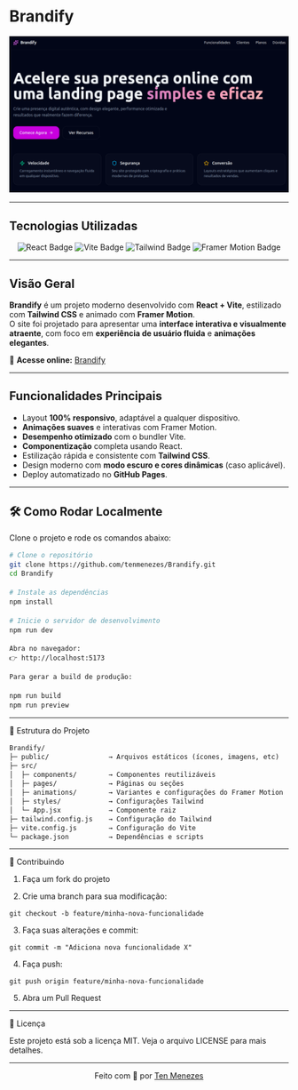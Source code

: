 # Brandify

![Brandify Banner](./public/brandify.png)

---

## Tecnologias Utilizadas  

<p align="center">
  <img src="https://img.shields.io/badge/React-20232A?style=for-the-badge&logo=react&logoColor=61DAFB" alt="React Badge"/>
  <img src="https://img.shields.io/badge/Vite-563D7C?style=for-the-badge&logo=vite&logoColor=FFD62E" alt="Vite Badge"/>
  <img src="https://img.shields.io/badge/TailwindCSS-0F172A?style=for-the-badge&logo=tailwindcss&logoColor=38BDF8" alt="Tailwind Badge"/>
  <img src="https://img.shields.io/badge/Framer_Motion-121212?style=for-the-badge&logo=framer&logoColor=E73C7E" alt="Framer Motion Badge"/>
</p>

---

## Visão Geral  

**Brandify** é um projeto moderno desenvolvido com **React + Vite**, estilizado com **Tailwind CSS** e animado com **Framer Motion**.  
O site foi projetado para apresentar uma **interface interativa e visualmente atraente**, com foco em **experiência de usuário fluida** e **animações elegantes**.

🔗 **Acesse online:** [Brandify](https://tenmenezes.github.io/Brandify)

---

## Funcionalidades Principais  

- Layout **100% responsivo**, adaptável a qualquer dispositivo.  
- **Animações suaves** e interativas com Framer Motion.  
- **Desempenho otimizado** com o bundler Vite.  
- **Componentização** completa usando React.  
- Estilização rápida e consistente com **Tailwind CSS**.  
- Design moderno com **modo escuro e cores dinâmicas** (caso aplicável).  
- Deploy automatizado no **GitHub Pages**.

---

## 🛠️ Como Rodar Localmente  

Clone o projeto e rode os comandos abaixo:

```bash
# Clone o repositório
git clone https://github.com/tenmenezes/Brandify.git
cd Brandify

# Instale as dependências
npm install

# Inicie o servidor de desenvolvimento
npm run dev

Abra no navegador:
👉 http://localhost:5173

Para gerar a build de produção:

npm run build
npm run preview
```

---

📁 Estrutura do Projeto
```
Brandify/
├─ public/               → Arquivos estáticos (ícones, imagens, etc)
├─ src/
│  ├─ components/        → Componentes reutilizáveis
│  ├─ pages/             → Páginas ou seções
│  ├─ animations/        → Variantes e configurações do Framer Motion
│  ├─ styles/            → Configurações Tailwind
│  └─ App.jsx            → Componente raiz
├─ tailwind.config.js    → Configuração do Tailwind
├─ vite.config.js        → Configuração do Vite
└─ package.json          → Dependências e scripts
```

---

🤝 Contribuindo

1. Faça um fork do projeto


2. Crie uma branch para sua modificação:
```
git checkout -b feature/minha-nova-funcionalidade
```

3. Faça suas alterações e commit:
```
git commit -m "Adiciona nova funcionalidade X"
```

4. Faça push:
```
git push origin feature/minha-nova-funcionalidade
```

5. Abra um Pull Request




---

🧾 Licença

Este projeto está sob a licença MIT.
Veja o arquivo LICENSE para mais detalhes.


---

<p align="center">
  Feito com 💙 por <a href="https://github.com/tenmenezes">Ten Menezes</a>
</p>